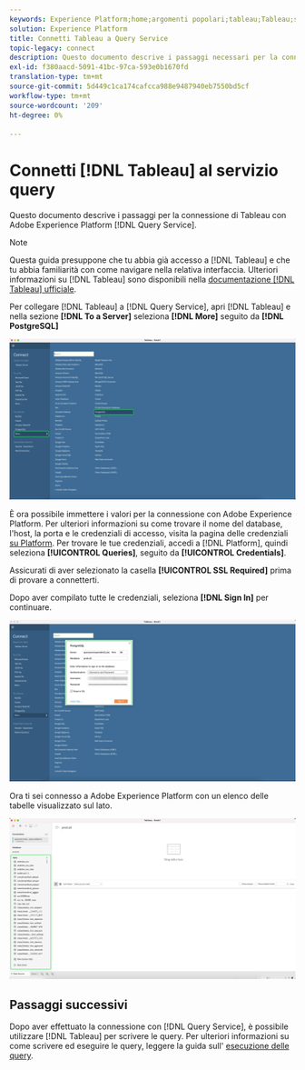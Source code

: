 ```yaml
---
keywords: Experience Platform;home;argomenti popolari;tableau;Tableau;servizio query;servizio query;connessione al servizio query;
solution: Experience Platform
title: Connetti Tableau a Query Service
topic-legacy: connect
description: Questo documento descrive i passaggi necessari per la connessione di Tableau con Adobe Experience Platform Query Service.
exl-id: f380aacd-5091-41bc-97ca-593e0b1670fd
translation-type: tm+mt
source-git-commit: 5d449c1ca174cafcca988e9487940eb7550bd5cf
workflow-type: tm+mt
source-wordcount: '209'
ht-degree: 0%

---
```


# Connetti [!DNL Tableau] al servizio query

Questo documento descrive i passaggi per la connessione di Tableau con Adobe Experience Platform [!DNL Query Service].

>[!NOTE]
>
> Questa guida presuppone che tu abbia già accesso a [!DNL Tableau] e che tu abbia familiarità con come navigare nella relativa interfaccia. Ulteriori informazioni su [!DNL Tableau] sono disponibili nella [documentazione [!DNL Tableau] ufficiale](https://help.tableau.com/current/pro/desktop/en-us/default.htm).

Per collegare [!DNL Tableau] a [!DNL Query Service], apri [!DNL Tableau] e nella sezione **[!DNL To a Server]** seleziona **[!DNL More]** seguito da **[!DNL PostgreSQL]**

![](../images/clients/tableau/open-connection.png)

È ora possibile immettere i valori per la connessione con Adobe Experience Platform. Per ulteriori informazioni su come trovare il nome del database, l&#39;host, la porta e le credenziali di accesso, visita la pagina delle credenziali [su Platform](https://platform.adobe.com/query/configuration). Per trovare le tue credenziali, accedi a [!DNL Platform], quindi seleziona **[!UICONTROL Queries]**, seguito da **[!UICONTROL Credentials]**.

Assicurati di aver selezionato la casella **[!UICONTROL SSL Required]** prima di provare a connetterti.

Dopo aver compilato tutte le credenziali, seleziona **[!DNL Sign In]** per continuare.

![](../images/clients/tableau/sign-in.png)

Ora ti sei connesso a Adobe Experience Platform con un elenco delle tabelle visualizzato sul lato.

![](../images/clients/tableau/connected.png)

## Passaggi successivi

Dopo aver effettuato la connessione con [!DNL Query Service], è possibile utilizzare [!DNL Tableau] per scrivere le query. Per ulteriori informazioni su come scrivere ed eseguire le query, leggere la guida sull&#39; [esecuzione delle query](../best-practices/writing-queries.md).
